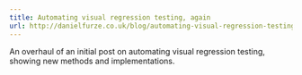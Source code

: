 ```yaml
---
title: Automating visual regression testing, again
url: http://danielfurze.co.uk/blog/automating-visual-regression-testing-again/
---
```


An overhaul of an initial post on automating visual regression testing, showing new methods and implementations.
